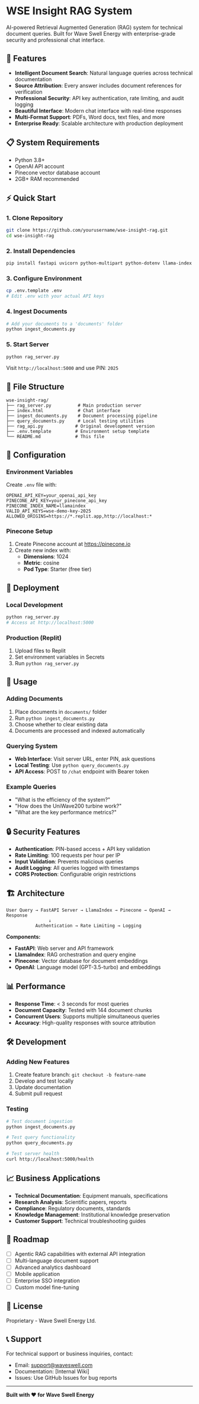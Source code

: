 # WSE Insight RAG System

AI-powered Retrieval Augmented Generation (RAG) system for technical document queries. Built for Wave Swell Energy with enterprise-grade security and professional chat interface.

## 🚀 Features

- **Intelligent Document Search**: Natural language queries across technical documentation
- **Source Attribution**: Every answer includes document references for verification
- **Professional Security**: API key authentication, rate limiting, and audit logging
- **Beautiful Interface**: Modern chat interface with real-time responses
- **Multi-Format Support**: PDFs, Word docs, text files, and more
- **Enterprise Ready**: Scalable architecture with production deployment

## 📋 System Requirements

- Python 3.8+
- OpenAI API account
- Pinecone vector database account
- 2GB+ RAM recommended

## ⚡ Quick Start

### 1. Clone Repository
```bash
git clone https://github.com/yourusername/wse-insight-rag.git
cd wse-insight-rag
```

### 2. Install Dependencies
```bash
pip install fastapi uvicorn python-multipart python-dotenv llama-index llama-index-vector-stores-pinecone llama-index-llms-openai llama-index-embeddings-openai pinecone
```

### 3. Configure Environment
```bash
cp .env.template .env
# Edit .env with your actual API keys
```

### 4. Ingest Documents
```bash
# Add your documents to a 'documents' folder
python ingest_documents.py
```

### 5. Start Server
```bash
python rag_server.py
```

Visit `http://localhost:5000` and use PIN: `2025`

## 📁 File Structure

```
wse-insight-rag/
├── rag_server.py          # Main production server
├── index.html             # Chat interface
├── ingest_documents.py    # Document processing pipeline
├── query_documents.py     # Local testing utilities
├── rag_api.py            # Original development version
├── .env.template         # Environment setup template
└── README.md             # This file
```

## 🔧 Configuration

### Environment Variables

Create `.env` file with:

```env
OPENAI_API_KEY=your_openai_api_key
PINECONE_API_KEY=your_pinecone_api_key
PINECONE_INDEX_NAME=llamaindex
VALID_API_KEYS=wse-demo-key-2025
ALLOWED_ORIGINS=https://*.replit.app,http://localhost:*
```

### Pinecone Setup

1. Create Pinecone account at https://pinecone.io
2. Create new index with:
   - **Dimensions**: 1024
   - **Metric**: cosine
   - **Pod Type**: Starter (free tier)

## 🚀 Deployment

### Local Development
```bash
python rag_server.py
# Access at http://localhost:5000
```

### Production (Replit)
1. Upload files to Replit
2. Set environment variables in Secrets
3. Run `python rag_server.py`

## 📖 Usage

### Adding Documents
1. Place documents in `documents/` folder
2. Run `python ingest_documents.py`
3. Choose whether to clear existing data
4. Documents are processed and indexed automatically

### Querying System
- **Web Interface**: Visit server URL, enter PIN, ask questions
- **Local Testing**: Use `python query_documents.py`
- **API Access**: POST to `/chat` endpoint with Bearer token

### Example Queries
- "What is the efficiency of the system?"
- "How does the UniWave200 turbine work?"
- "What are the key performance metrics?"

## 🔒 Security Features

- **Authentication**: PIN-based access + API key validation
- **Rate Limiting**: 100 requests per hour per IP
- **Input Validation**: Prevents malicious queries
- **Audit Logging**: All queries logged with timestamps
- **CORS Protection**: Configurable origin restrictions

## 🏗️ Architecture

```
User Query → FastAPI Server → LlamaIndex → Pinecone → OpenAI → Response
                ↓
           Authentication → Rate Limiting → Logging
```

**Components:**
- **FastAPI**: Web server and API framework
- **LlamaIndex**: RAG orchestration and query engine
- **Pinecone**: Vector database for document embeddings
- **OpenAI**: Language model (GPT-3.5-turbo) and embeddings

## 📊 Performance

- **Response Time**: < 3 seconds for most queries
- **Document Capacity**: Tested with 144 document chunks
- **Concurrent Users**: Supports multiple simultaneous queries
- **Accuracy**: High-quality responses with source attribution

## 🛠️ Development

### Adding New Features
1. Create feature branch: `git checkout -b feature-name`
2. Develop and test locally
3. Update documentation
4. Submit pull request

### Testing
```bash
# Test document ingestion
python ingest_documents.py

# Test query functionality
python query_documents.py

# Test server health
curl http://localhost:5000/health
```

## 📈 Business Applications

- **Technical Documentation**: Equipment manuals, specifications
- **Research Analysis**: Scientific papers, reports
- **Compliance**: Regulatory documents, standards
- **Knowledge Management**: Institutional knowledge preservation
- **Customer Support**: Technical troubleshooting guides

## 🔮 Roadmap

- [ ] Agentic RAG capabilities with external API integration
- [ ] Multi-language document support
- [ ] Advanced analytics dashboard
- [ ] Mobile application
- [ ] Enterprise SSO integration
- [ ] Custom model fine-tuning

## 📄 License

Proprietary - Wave Swell Energy Ltd.

## 📞 Support

For technical support or business inquiries, contact:
- Email: support@waveswell.com
- Documentation: [Internal Wiki]
- Issues: Use GitHub Issues for bug reports

---

**Built with ❤️ for Wave Swell Energy**